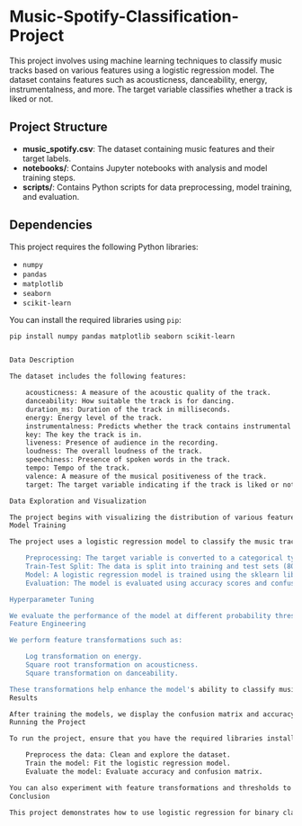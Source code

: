 # Music-Spotify-Classification-Project

This project involves using machine learning techniques to classify music tracks based on various features using a logistic regression model. The dataset contains features such as acousticness, danceability, energy, instrumentalness, and more. The target variable classifies whether a track is liked or not.

## Project Structure

- **music_spotify.csv**: The dataset containing music features and their target labels.
- **notebooks/**: Contains Jupyter notebooks with analysis and model training steps.
- **scripts/**: Contains Python scripts for data preprocessing, model training, and evaluation.

## Dependencies

This project requires the following Python libraries:

- `numpy`
- `pandas`
- `matplotlib`
- `seaborn`
- `scikit-learn`

You can install the required libraries using `pip`:

```bash
pip install numpy pandas matplotlib seaborn scikit-learn


Data Description

The dataset includes the following features:

    acousticness: A measure of the acoustic quality of the track.
    danceability: How suitable the track is for dancing.
    duration_ms: Duration of the track in milliseconds.
    energy: Energy level of the track.
    instrumentalness: Predicts whether the track contains instrumental music.
    key: The key the track is in.
    liveness: Presence of audience in the recording.
    loudness: The overall loudness of the track.
    speechiness: Presence of spoken words in the track.
    tempo: Tempo of the track.
    valence: A measure of the musical positiveness of the track.
    target: The target variable indicating if the track is liked or not.

Data Exploration and Visualization

The project begins with visualizing the distribution of various features in the dataset and exploring the relationships between different music characteristics. We use Seaborn to create KDE plots for visual exploration of features like acousticness, danceability, duration_ms, etc., categorized by the target label.
Model Training

The project uses a logistic regression model to classify the music tracks. Here's the general workflow:

    Preprocessing: The target variable is converted to a categorical type.
    Train-Test Split: The data is split into training and test sets (80% training, 20% testing).
    Model: A logistic regression model is trained using the sklearn library.
    Evaluation: The model is evaluated using accuracy scores and confusion matrices.

Hyperparameter Tuning

We evaluate the performance of the model at different probability thresholds (e.g., 0.3, 0.4, 0.5) to adjust the decision boundary.
Feature Engineering

We perform feature transformations such as:

    Log transformation on energy.
    Square root transformation on acousticness.
    Square transformation on danceability.

These transformations help enhance the model's ability to classify music based on transformed features.
Results

After training the models, we display the confusion matrix and accuracy for both the original and transformed models. The results indicate how well the model performs with different feature transformations and thresholds.
Running the Project

To run the project, ensure that you have the required libraries installed. Then, execute the scripts in the following order:

    Preprocess the data: Clean and explore the dataset.
    Train the model: Fit the logistic regression model.
    Evaluate the model: Evaluate accuracy and confusion matrix.

You can also experiment with feature transformations and thresholds to further tune the model.
Conclusion

This project demonstrates how to use logistic regression for binary classification tasks, with a focus on music data. By exploring different feature transformations and evaluating the model at various thresholds, we achieve better performance in classifying the music tracks.
